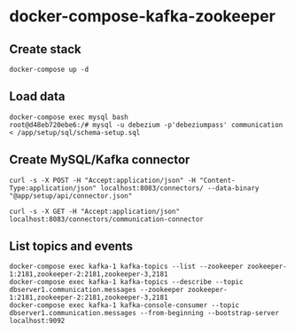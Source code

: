 # docker-compose-kafka-zookeeper


## Create stack

```
docker-compose up -d
```

## Load data

```
docker-compose exec mysql bash
root@d48eb720ebe6:/# mysql -u debezium -p'debeziumpass' communication < /app/setup/sql/schema-setup.sql
```

## Create MySQL/Kafka connector

```
curl -s -X POST -H "Accept:application/json" -H "Content-Type:application/json" localhost:8083/connectors/ --data-binary "@app/setup/api/connector.json"
```

```
curl -s -X GET -H "Accept:application/json" localhost:8083/connectors/communication-connector
```

## List topics and events

```
docker-compose exec kafka-1 kafka-topics --list --zookeeper zookeeper-1:2181,zookeeper-2:2181,zookeeper-3,2181
docker-compose exec kafka-1 kafka-topics --describe --topic dbserver1.communication.messages --zookeeper zookeeper-1:2181,zookeeper-2:2181,zookeeper-3,2181
docker-compose exec kafka-1 kafka-console-consumer --topic dbserver1.communication.messages --from-beginning --bootstrap-server localhost:9092
```